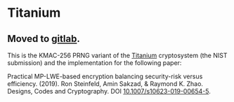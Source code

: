 # Titanium

## Moved to [gitlab](https://gitlab.com/raykzhao/Titanium).

This is the KMAC-256 PRNG variant of the [Titanium](http://users.monash.edu.au/~rste/Titanium.html) cryptosystem (the NIST submission) and the implementation for the following paper:

Practical MP-LWE-based encryption balancing security-risk versus efficiency. (2019). Ron Steinfeld, Amin Sakzad, & Raymond K. Zhao. Designs, Codes and Cryptography. DOI [10.1007/s10623-019-00654-5](https://doi.org/10.1007/s10623-019-00654-5).

